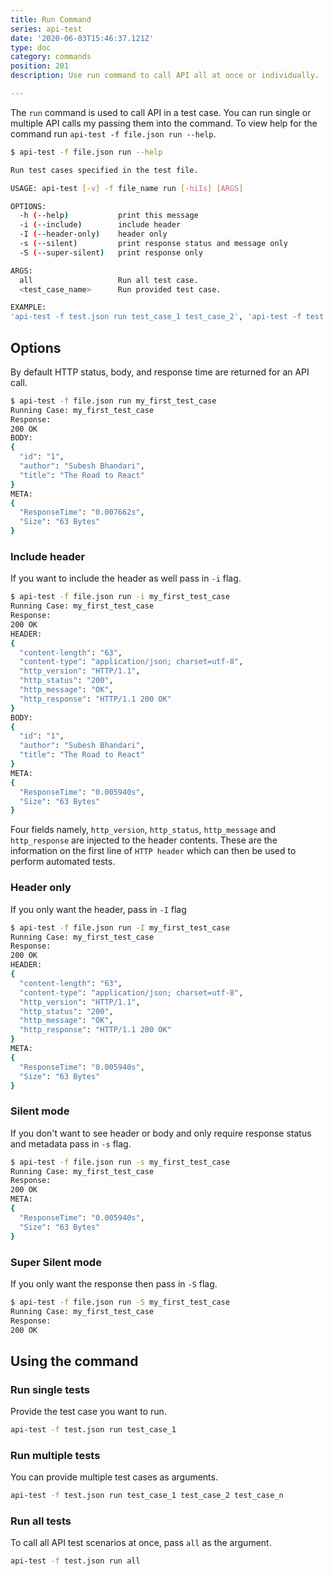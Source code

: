 ```yaml
---
title: Run Command
series: api-test
date: '2020-06-03T15:46:37.121Z'
type: doc
category: commands
position: 201
description: Use run command to call API all at once or individually.

---
```


The `run` command is used to call API in a test case. You can run single or multiple API calls my passing them into the command. To view help for the command run `api-test -f file.json run --help`.

```sh
$ api-test -f file.json run --help

Run test cases specified in the test file.

USAGE: api-test [-v] -f file_name run [-hiIs] [ARGS]

OPTIONS:
  -h (--help)           print this message
  -i (--include)        include header
  -I (--header-only)    header only
  -s (--silent)         print response status and message only
  -S (--super-silent)   print response only

ARGS:
  all                   Run all test case.
  <test_case_name>      Run provided test case.

EXAMPLE:
'api-test -f test.json run test_case_1 test_case_2', 'api-test -f test.json run all'
```

## Options

By default HTTP status, body, and response time are returned for an API call.

```sh
$ api-test -f file.json run my_first_test_case
Running Case: my_first_test_case
Response:
200 OK
BODY:
{
  "id": "1",
  "author": "Subesh Bhandari",
  "title": "The Road to React"
}
META:
{
  "ResponseTime": "0.007662s",
  "Size": "63 Bytes"
}
```

### Include header

If you want to include the header as well pass in `-i` flag.

```sh
$ api-test -f file.json run -i my_first_test_case
Running Case: my_first_test_case
Response:
200 OK
HEADER:
{
  "content-length": "63",
  "content-type": "application/json; charset=utf-8",
  "http_version": "HTTP/1.1",
  "http_status": "200",
  "http_message": "OK",
  "http_response": "HTTP/1.1 200 OK"
}
BODY:
{
  "id": "1",
  "author": "Subesh Bhandari",
  "title": "The Road to React"
}
META:
{
  "ResponseTime": "0.005940s",
  "Size": "63 Bytes"
}
```

Four fields namely, `http_version`, `http_status`, `http_message` and `http_response` are injected to the header contents. These are the information on the first line of `HTTP header` which can then be used to perform automated tests.

### Header only

If you only want the header, pass in `-I` flag

```sh
$ api-test -f file.json run -I my_first_test_case
Running Case: my_first_test_case
Response:
200 OK
HEADER:
{
  "content-length": "63",
  "content-type": "application/json; charset=utf-8",
  "http_version": "HTTP/1.1",
  "http_status": "200",
  "http_message": "OK",
  "http_response": "HTTP/1.1 200 OK"
}
META:
{
  "ResponseTime": "0.005940s",
  "Size": "63 Bytes"
}
```

### Silent mode

If you don't want to see header or body and only require response status and metadata pass in `-s` flag.

```sh
$ api-test -f file.json run -s my_first_test_case
Running Case: my_first_test_case
Response:
200 OK
META:
{
  "ResponseTime": "0.005940s",
  "Size": "63 Bytes"
}
```

### Super Silent mode

If you only want the response then pass in `-S` flag.

```sh
$ api-test -f file.json run -S my_first_test_case
Running Case: my_first_test_case
Response:
200 OK
```

## Using the command

### Run single tests

Provide the test case you want to run.

```sh
api-test -f test.json run test_case_1
```

### Run multiple tests

You can provide multiple test cases as arguments.

```sh
api-test -f test.json run test_case_1 test_case_2 test_case_n
```

### Run all tests

To call all API test scenarios at once, pass `all` as the argument.

```sh
api-test -f test.json run all
```
